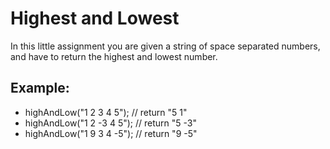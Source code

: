 <h1>Highest and Lowest</h1>

<p>In this little assignment you are given a string of space separated numbers, and have to return the highest and lowest number.</p>

<h2>Example:</h2>

<ul>
    <li>highAndLow("1 2 3 4 5"); // return "5 1"</li>
    <li>highAndLow("1 2 -3 4 5"); // return "5 -3"</li>
    <li>highAndLow("1 9 3 4 -5"); // return "9 -5"</li>
</ul>



